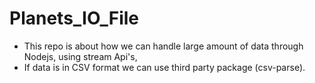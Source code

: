 # Planets_IO_File

- This repo is about how we can handle large amount of data through Nodejs, using stream Api's,
- If data is in CSV format we can use third party package (csv-parse).
